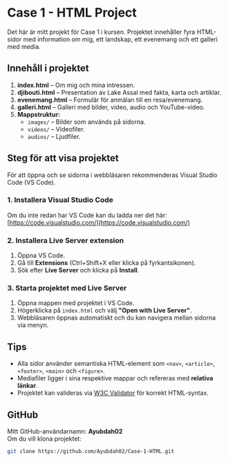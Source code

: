 # Case 1 - HTML Project

Det här är mitt projekt för Case 1 i kursen. Projektet innehåller fyra HTML-sidor med information om mig, ett landskap, ett evenemang och ett galleri med media.

## Innehåll i projektet

1. **index.html** – Om mig och mina intressen.
2. **djibouti.html** – Presentation av Lake Assal med fakta, karta och artiklar.
3. **evenemang.html** – Formulär för anmälan till en resa/evenemang.
4. **galleri.html** – Galleri med bilder, video, audio och YouTube-video.
5. **Mappstruktur:**
   - `images/` – Bilder som används på sidorna.
   - `videos/` – Videofiler.
   - `audios/` – Ljudfiler.

## Steg för att visa projektet

För att öppna och se sidorna i webbläsaren rekommenderas Visual Studio Code (VS Code).

### 1. Installera Visual Studio Code
Om du inte redan har VS Code kan du ladda ner det här:  
[https://code.visualstudio.com/](https://code.visualstudio.com/)

### 2. Installera Live Server extension
1. Öppna VS Code.
2. Gå till **Extensions** (Ctrl+Shift+X eller klicka på fyrkantsikonen).
3. Sök efter **Live Server** och klicka på **Install**.

### 3. Starta projektet med Live Server
1. Öppna mappen med projektet i VS Code.
2. Högerklicka på `index.html` och välj **"Open with Live Server"**.
3. Webbläsaren öppnas automatiskt och du kan navigera mellan sidorna via menyn.

## Tips
- Alla sidor använder semantiska HTML-element som `<nav>`, `<article>`, `<footer>`, `<main>` och `<figure>`.
- Mediafiler ligger i sina respektive mappar och refereras med **relativa länkar**.
- Projektet kan valideras via [W3C Validator](https://validator.w3.org/) för korrekt HTML-syntax.

## GitHub
Mitt GitHub-användarnamn: **Ayubdah02**  
Om du vill klona projektet:  
```bash
git clone https://github.com/Ayubdah02/Case-1-HTML.git
